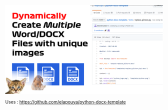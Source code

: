 <a href="https://github.com/RGGH/rng/blob/master/pydoc">
  <img src="https://github.com/RGGH/pydoc/blob/master/Banner.png" alt="Create Multiple Word/DOCX files with unique images based on a template using Python to automate" style="">
</a> 

Uses : https://github.com/elapouya/python-docx-template
